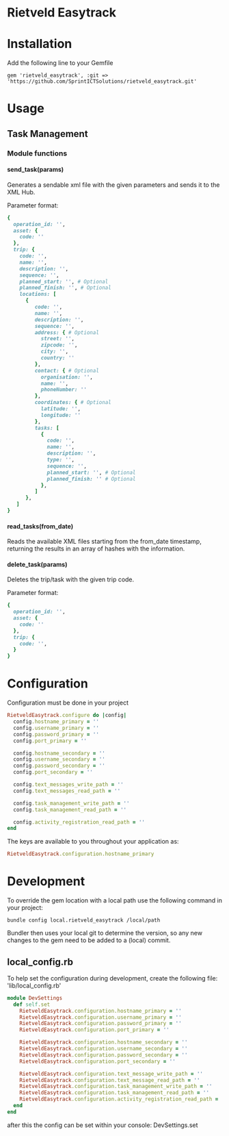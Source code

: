 # Rietveld Easytrack

# Installation
Add the following line to your Gemfile

```
gem 'rietveld_easytrack', :git => 'https://github.com/SprintICTSolutions/rietveld_easytrack.git'
```

# Usage

## Task Management

### Module functions

#### send_task(params)
Generates a sendable xml file with the given parameters and sends it to the XML Hub.

Parameter format:

```ruby
{
  operation_id: '',
  asset: {
    code: ''
  },
  trip: {
    code: '',
    name: '',
    description: '',
    sequence: '',
    planned_start: '', # Optional
    planned_finish: '', # Optional
    locations: [
      {
         code: '',
         name: '',
         description: '',
         sequence: '',
         address: { # Optional
           street: '',
           zipcode: '',
           city: '',
           country: ''
         },
         contact: { # Optional
           organisation: '',
           name: '',
           phoneNumber: ''
         },
         coordinates: { # Optional
           latitude: '',
           longitude: ''
         },
         tasks: [
           {
             code: '',
             name: '',
             description: '',
             type: '',
             sequence: '',
             planned_start: '', # Optional
             planned_finish: '' # Optional
           },
         ]
      },
   ]
}
```

#### read_tasks(from_date)
Reads the available XML files starting from the from_date timestamp, returning the results in an array of hashes with the information.


#### delete_task(params)
Deletes the trip/task with the given trip code.

Parameter format:

```ruby
{
  operation_id: '',
  asset: {
    code: ''
  },
  trip: {
    code: '',
  }
}
```

# Configuration

Configuration must be done in your project

```ruby
RietveldEasytrack.configure do |config|
  config.hostname_primary = ''
  config.username_primary = ''
  config.password_primary = ''
  config.port_primary = ''

  config.hostname_secondary = ''
  config.username_secondary = ''
  config.password_secondary = ''
  config.port_secondary = ''

  config.text_messages_write_path = ''
  config.text_messages_read_path = ''

  config.task_management_write_path = ''
  config.task_management_read_path = ''

  config.activity_registration_read_path = ''
end
```

The keys are available to you throughout your application as:

```ruby
RietveldEasytrack.configuration.hostname_primary
```

# Development
To override the gem location with a local path use the following command in your project:

```
bundle config local.rietveld_easytrack /local/path
```

Bundler then uses your local git to determine the version, so any new changes to the gem need to be added to a (local) commit.

## local_config.rb
To help set the configuration during development, create the following file: 'lib/local_config.rb'

```ruby
module DevSettings
  def self.set
    RietveldEasytrack.configuration.hostname_primary = ''
    RietveldEasytrack.configuration.username_primary = ''
    RietveldEasytrack.configuration.password_primary = ''
    RietveldEasytrack.configuration.port_primary = ''

    RietveldEasytrack.configuration.hostname_secondary = ''
    RietveldEasytrack.configuration.username_secondary = ''
    RietveldEasytrack.configuration.password_secondary = ''
    RietveldEasytrack.configuration.port_secondary = ''

    RietveldEasytrack.configuration.text_message_write_path = ''
    RietveldEasytrack.configuration.text_message_read_path = ''
    RietveldEasytrack.configuration.task_management_write_path = ''
    RietveldEasytrack.configuration.task_management_read_path = ''
    RietveldEasytrack.configuration.activity_registration_read_path = ''
  end
end
```

after this the config can be set within your console: DevSettings.set
